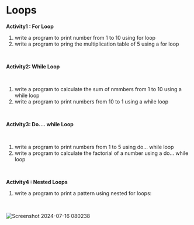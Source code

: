 #  Loops
**Activity1 : For Loop**
<br>


1. write  a program to print number from 1 to 10 using for loop
2. write a program to pring the multiplication table of 5 using a for loop


<br>

**Activity2: While Loop**

<br>


1. write  a program to calculate the sum of nmmbers from 1 to 10 using a while loop
2. write a program to print numbers from 10 to 1 using a while loop


<br>

**Activity3: Do.... while Loop**

<br>

1. write a program to print numbers from 1 to 5 using do... while loop
2. write a program to calculate the factorial of a number using a do... while loop

<br>

**Activity4 : Nested Loops**

1. write a program to print a pattern using nested for loops:
  <br>

![Screenshot 2024-07-16 080238](https://github.com/user-attachments/assets/06b304a7-2dfe-4667-9d9d-a77e30080614)
